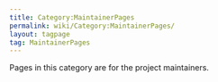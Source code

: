 ```yaml
---
title: Category:MaintainerPages
permalink: wiki/Category:MaintainerPages/
layout: tagpage
tag: MaintainerPages
---
```


Pages in this category are for the project maintainers.

